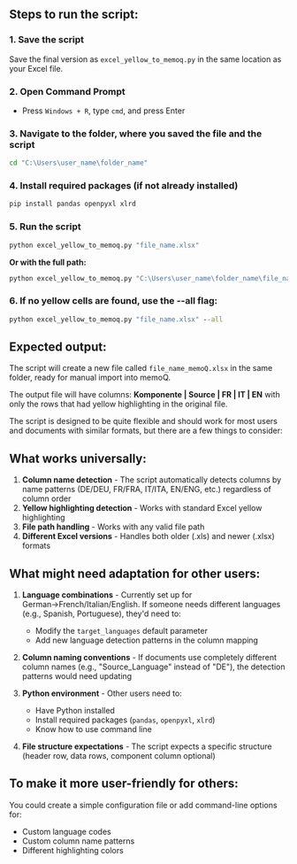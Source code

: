 ## **Steps to run the script:**

### **1. Save the script**
Save the final version as `excel_yellow_to_memoq.py` in the same location as your Excel file.

### **2. Open Command Prompt**
- Press `Windows + R`, type `cmd`, and press Enter

### **3. Navigate to the folder, where you saved the file and the script**
```cmd
cd "C:\Users\user_name\folder_name"
```

### **4. Install required packages** (if not already installed)
```cmd
pip install pandas openpyxl xlrd
```

### **5. Run the script**
```cmd
python excel_yellow_to_memoq.py "file_name.xlsx"
```

**Or with the full path:**
```cmd
python excel_yellow_to_memoq.py "C:\Users\user_name\folder_name\file_name.xlsx"
```

### **6. If no yellow cells are found, use the --all flag:**
```cmd
python excel_yellow_to_memoq.py "file_name.xlsx" --all
```

## **Expected output:**
The script will create a new file called `file_name_memoQ.xlsx` in the same folder, ready for manual import into memoQ.

The output file will have columns: **Komponente | Source | FR | IT | EN** with only the rows that had yellow highlighting in the original file.

The script is designed to be quite flexible and should work for most users and documents with similar formats, but there are a few things to consider:

## **What works universally:**

1. **Column name detection** - The script automatically detects columns by name patterns (DE/DEU, FR/FRA, IT/ITA, EN/ENG, etc.) regardless of column order
2. **Yellow highlighting detection** - Works with standard Excel yellow highlighting
3. **File path handling** - Works with any valid file path
4. **Different Excel versions** - Handles both older (.xls) and newer (.xlsx) formats

## **What might need adaptation for other users:**

1. **Language combinations** - Currently set up for German→French/Italian/English. If someone needs different languages (e.g., Spanish, Portuguese), they'd need to:
   - Modify the `target_languages` default parameter
   - Add new language detection patterns in the column mapping

2. **Column naming conventions** - If documents use completely different column names (e.g., "Source_Language" instead of "DE"), the detection patterns would need updating

3. **Python environment** - Other users need to:
   - Have Python installed
   - Install required packages (`pandas`, `openpyxl`, `xlrd`)
   - Know how to use command line

4. **File structure expectations** - The script expects a specific structure (header row, data rows, component column optional)

## **To make it more user-friendly for others:**

You could create a simple configuration file or add command-line options for:
- Custom language codes
- Custom column name patterns
- Different highlighting colors
